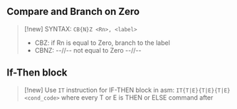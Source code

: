 ## Compare and Branch on Zero

> [!new] 
> SYNTAX:
> `CB{N}Z <Rn>, <label>`
> - CBZ: if Rn is equal to Zero, branch to the label
> - CBNZ: --//-- not equal to Zero --//--

## If-Then block


> [!new] 
> Use `IT` instruction for IF-THEN block in asm:
> `IT{T|E}{T|E}{T|E} <cond_code>`
> where every T or E is THEN or ELSE command after





